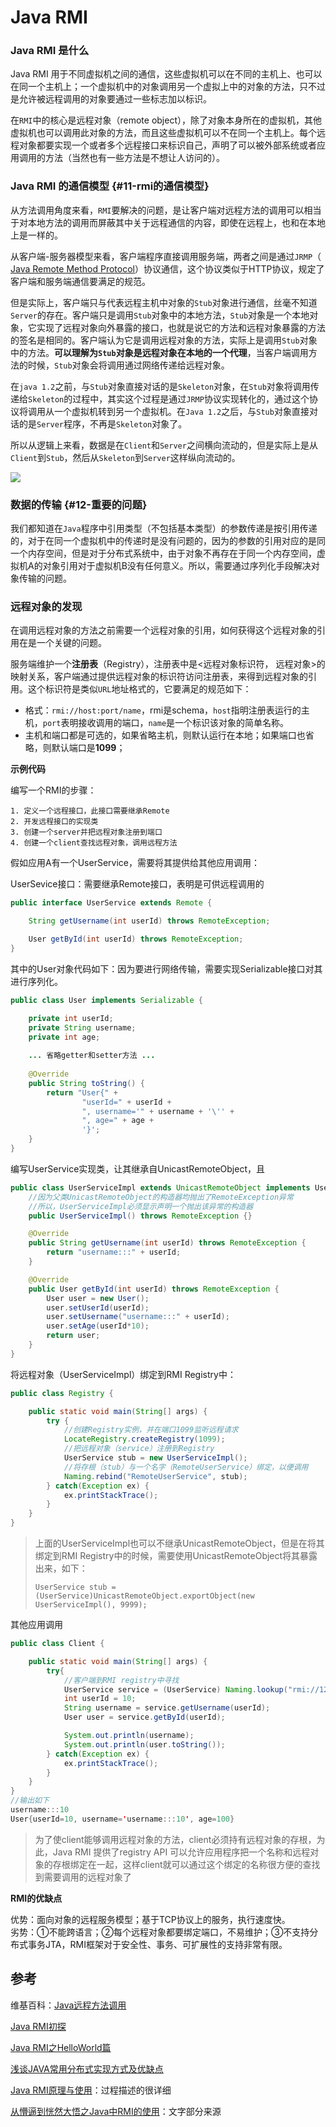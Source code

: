 # Java RMI

### Java RMI 是什么

Java RMI 用于不同虚拟机之间的通信，这些虚拟机可以在不同的主机上、也可以在同一个主机上；一个虚拟机中的对象调用另一个虚拟上中的对象的方法，只不过是允许被远程调用的对象要通过一些标志加以标识。

在`RMI`中的核心是远程对象（remote object），除了对象本身所在的虚拟机，其他虚拟机也可以调用此对象的方法，而且这些虚拟机可以不在同一个主机上。每个远程对象都要实现一个或者多个远程接口来标识自己，声明了可以被外部系统或者应用调用的方法（当然也有一些方法是不想让人访问的）。

### Java RMI 的通信模型 {#11-rmi的通信模型}

从方法调用角度来看，`RMI`要解决的问题，是让客户端对远程方法的调用可以相当于对本地方法的调用而屏蔽其中关于远程通信的内容，即使在远程上，也和在本地上是一样的。

从客户端-服务器模型来看，客户端程序直接调用服务端，两者之间是通过`JRMP`（ [Java Remote Method Protocol](https://en.wikipedia.org/wiki/Java_Remote_Method_Protocol)）协议通信，这个协议类似于HTTP协议，规定了客户端和服务端通信要满足的规范。

但是实际上，客户端只与代表远程主机中对象的`Stub`对象进行通信，丝毫不知道`Server`的存在。客户端只是调用`Stub`对象中的本地方法，`Stub`对象是一个本地对象，它实现了远程对象向外暴露的接口，也就是说它的方法和远程对象暴露的方法的签名是相同的。客户端认为它是调用远程对象的方法，实际上是调用`Stub`对象中的方法。**可以理解为`Stub`对象是远程对象在本地的一个代理**，当客户端调用方法的时候，`Stub`对象会将调用通过网络传递给远程对象。

在`java 1.2`之前，与`Stub`对象直接对话的是`Skeleton`对象，在`Stub`对象将调用传递给`Skeleton`的过程中，其实这个过程是通过`JRMP`协议实现转化的，通过这个协议将调用从一个虚拟机转到另一个虚拟机。在`Java 1.2`之后，与`Stub`对象直接对话的是`Server`程序，不再是`Skeleton`对象了。

所以从逻辑上来看，数据是在`Client`和`Server`之间横向流动的，但是实际上是从`Client`到`Stub`，然后从`Skeleton`到`Server`这样纵向流动的。

![](https://img-blog.csdn.net/20170521103734214?watermark/2/text/aHR0cDovL2Jsb2cuY3Nkbi5uZXQvbG15ODYyNjM=/font/5a6L5L2T/fontsize/400/fill/I0JBQkFCMA==/dissolve/70/gravity/SouthEast)

### 数据的传输 {#12-重要的问题}

我们都知道在`Java`程序中引用类型（不包括基本类型）的参数传递是按引用传递的，对于在同一个虚拟机中的传递时是没有问题的，因为的参数的引用对应的是同一个内存空间，但是对于分布式系统中，由于对象不再存在于同一个内存空间，虚拟机A的对象引用对于虚拟机B没有任何意义。所以，需要通过序列化手段解决对象传输的问题。

### 远程对象的发现

在调用远程对象的方法之前需要一个远程对象的引用，如何获得这个远程对象的引用在是一个关键的问题。

服务端维护一个**注册表**（Registry），注册表中是&lt;远程对象标识符， 远程对象&gt;的映射关系，客户端通过提供远程对象的标识符访问注册表，来得到远程对象的引用。这个标识符是类似`URL`地址格式的，它要满足的规范如下：

* 格式：`rmi://host:port/name`，rmi是schema，`host`指明注册表运行的主机，`port`表明接收调用的端口，`name`是一个标识该对象的简单名称。
* 主机和端口都是可选的，如果省略主机，则默认运行在本地；如果端口也省略，则默认端口是**1099**；

**示例代码**

编写一个RMI的步骤：

```text
1. 定义一个远程接口，此接口需要继承Remote
2. 开发远程接口的实现类
3. 创建一个server并把远程对象注册到端口
4. 创建一个client查找远程对象，调用远程方法
```

假如应用A有一个UserService，需要将其提供给其他应用调用：

UserSevice接口：需要继承Remote接口，表明是可供远程调用的

```java
public interface UserService extends Remote {

    String getUsername(int userId) throws RemoteException;

    User getById(int userId) throws RemoteException;
}
```

 其中的User对象代码如下：因为要进行网络传输，需要实现Serializable接口对其进行序列化。

```java
public class User implements Serializable {

    private int userId;
    private String username;
    private int age;
    
    ... 省略getter和setter方法 ...
    
    @Override
    public String toString() {
        return "User{" +
                "userId=" + userId +
                ", username='" + username + '\'' +
                ", age=" + age +
                '}';
    }
}
```

编写UserService实现类，让其继承自UnicastRemoteObject，且

```java
public class UserServiceImpl extends UnicastRemoteObject implements UserService{
    //因为父类UnicastRemoteObject的构造器均抛出了RemoteException异常
    //所以，UserServiceImpl必须显示声明一个抛出该异常的构造器
    public UserServiceImpl() throws RemoteException {}

    @Override
    public String getUsername(int userId) throws RemoteException {
        return "username:::" + userId;
    }

    @Override
    public User getById(int userId) throws RemoteException {
        User user = new User();
        user.setUserId(userId);
        user.setUsername("username:::" + userId);
        user.setAge(userId*10);
        return user;
    }
}
```

 将远程对象（UserServiceImpl）绑定到RMI Registry中：

```java
public class Registry {

    public static void main(String[] args) {
        try {
            //创建Registry实例，并在端口1099监听远程请求
            LocateRegistry.createRegistry(1099);
            //把远程对象（service）注册到Registry
            UserService stub = new UserServiceImpl();
            //将存根（stub）与一个名字（RemoteUserService）绑定，以便调用
            Naming.rebind("RemoteUserService", stub);
        } catch(Exception ex) {
            ex.printStackTrace();
        }
    }
}
```

> 上面的 UserServiceImpl也可以不继承UnicastRemoteObject，但是在将其绑定到RMI Registry中的时候，需要使用UnicastRemoteObject将其暴露出来，如下：
>
> `UserService stub =(UserService)UnicastRemoteObject.exportObject(new UserServiceImpl(), 9999);`

其他应用调用

```java
public class Client {

    public static void main(String[] args) {
        try{
            //客户端到RMI registry中寻找
            UserService service = (UserService) Naming.lookup("rmi://127.0.0.1:/RemoteUserService");
            int userId = 10;
            String username = service.getUsername(userId);
            User user = service.getById(userId);

            System.out.println(username);
            System.out.println(user.toString());
        } catch(Exception ex) {
            ex.printStackTrace();
        }
    }
}
//输出如下
username:::10
User{userId=10, username='username:::10', age=100}
```

> 为了使client能够调用远程对象的方法，client必须持有远程对象的存根，为此，Java RMI 提供了registry API 可以允许应用程序把一个名称和远程对象的存根绑定在一起，这样client就可以通过这个绑定的名称很方便的查找到需要调用的远程对象了

**RMI的优缺点**

优势：面向对象的远程服务模型；基于TCP协议上的服务，执行速度快。  
劣势：①不能跨语言；②每个远程对象都要绑定端口，不易维护；③不支持分布式事务JTA，RMI框架对于安全性、事务、可扩展性的支持非常有限。

## 参考

维基百科：[Java远程方法调用](https://zh.wikipedia.org/wiki/Java%E8%BF%9C%E7%A8%8B%E6%96%B9%E6%B3%95%E8%B0%83%E7%94%A8)

[Java RMI初探](https://crowhawk.github.io/2017/07/17/RMI/)

[Java RMI之HelloWorld篇](http://blog.51cto.com/lavasoft/91679)

[浅谈JAVA常用分布式实现方式及优缺点](http://www.aboutyun.com/thread-7070-1-1.html)

[Java RMI原理与使用](https://blog.csdn.net/suifeng3051/article/details/48469523)：过程描述的很详细

[从懵逼到恍然大悟之Java中RMI的使用](https://blog.csdn.net/lmy86263/article/details/72594760)：文字部分来源

